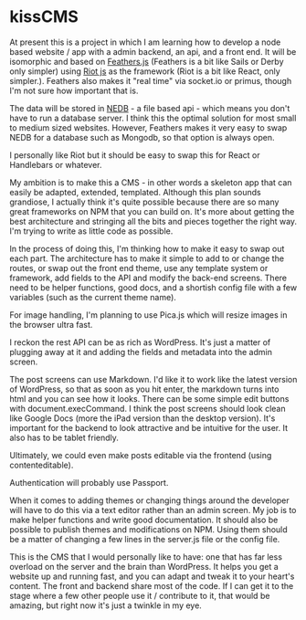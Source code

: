 # kissCMS

At present this is a project in which I am learning how to develop a node based website / app with a admin backend, an api, and a front end. It will be isomorphic and based on <a href="http://feathersjs.com/">Feathers.js</a> (Feathers is a bit like Sails or Derby only simpler) using <a href="http://riotjs.com/riot.js">Riot js</a> as the framework (Riot is a bit like React, only simpler.). Feathers also makes it "real time" via socket.io or primus, though I'm not sure how important that is.

The data will be stored in <a href="https://github.com/louischatriot/nedb"> NEDB</a> - a file based api -  which means you don't have to run a database server. I think this the optimal solution for most small to medium sized websites. However, Feathers makes it very easy to swap NEDB for a database such as Mongodb, so that option is always open.

I personally like Riot but it should be easy to swap this for React or Handlebars or whatever.

My ambition is to make this a CMS - in other words a skeleton app that can easily be adapted, extended,
templated. Although this plan sounds grandiose, I actually think it's quite possible because there are so many great frameworks on NPM that you can build on. It's more about getting the best architecture and stringing all the bits and pieces together the right way. I'm trying to write as little code as possible.

In the process of doing this, I'm  thinking  how  to make it easy to swap out each part.  The architecture  has to make it  simple to add to or change the routes,  or swap out the front end theme, use any template system or framework, add fields to the API and modify the back-end screens. There need to be helper functions, good docs, and a shortish config file with a few variables (such as the current theme name).

For image handling, I'm planning to use Pica.js which will resize images in the browser ultra fast.

I reckon the rest API can be as rich as WordPress. It's just a matter of plugging away at it and adding the fields and metadata into the admin screen.

The post screens can use Markdown. I'd like it to work like the latest version of WordPress, so that as soon as you hit enter, the markdown turns into html and you can see how it looks. There can be some simple edit buttons with  document.execCommand.  I think the post screens should look clean like Google Docs (more the iPad version than the desktop version). It's important for the backend to look attractive and be intuitive for the user. It also has to be tablet friendly.

Ultimately, we could even make posts  editable via the frontend (using contenteditable).

Authentication will probably use Passport.

When it comes to adding themes or changing things around the developer will have to do this via a text editor rather than an admin screen. My job is to make helper functions and write good documentation. It should also be possible to publish themes and modifications on NPM. Using them should be a matter of changing a few lines in the server.js file or the config file.

This is the CMS that I would personally like to have: one that has far less overload on the server and the brain than WordPress. It helps you get a website up and running fast, and you can adapt and tweak it to your heart's content. The front and backend share most of the code. If I can get it to the stage where a few other people use it / contribute to it, that would be amazing, but right now it's just a twinkle in my eye.


